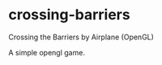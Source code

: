 crossing-barriers
=================

Crossing the Barriers by Airplane (OpenGL)

A simple opengl game.
